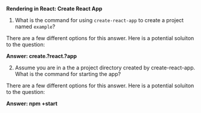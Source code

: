**Rendering in React: Create React App**

1.  What is the command for using `create-react-app` to create a project named `example`?

There are a few different options for this answer.  Here is a potential soluiton to the question:

**Answer: create.?react.?app**

2.  Assume you are in a the a project directory created by create-react-app. What is the command for starting the app?

There are a few different options for this answer.  Here is a potential soluiton to the question:

**Answer: npm +start**
 

